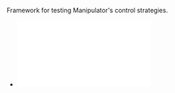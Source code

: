 Framework for testing Manipulator's control strategies.
- ![Raport](./IEEE-TJ-color-latex-template/main.pdf)